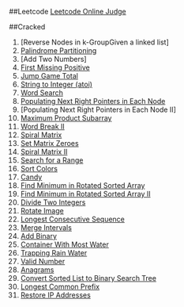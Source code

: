##Leetcode
[Leetcode Online Judge](https://oj.leetcode.com/problemset/algorithms/)

##Cracked

1. [Reverse Nodes in k-GroupGiven a linked list]
2. [Palindrome Partitioning](https://github.com/zhenhuagong/leetcode/blob/master/src/com/simongong/PalindromePartition.java)
3. [Add Two Numbers]
4. [First Missing Positive](https://github.com/zhenhuagong/leetcode/blob/master/src/com/simongong/FirstMissingPositive.java)
5. [Jump Game Total](https://github.com/zhenhuagong/leetcode/blob/master/src/com/simongong/JumpGame.java)
6. [String to Integer (atoi)](https://github.com/zhenhuagong/leetcode/blob/master/src/com/simongong/Atoi.java)
7. [Word Search](https://github.com/zhenhuagong/leetcode/blob/master/src/com/simongong/WordBreak.java)
8. [Populating Next Right Pointers in Each Node](https://github.com/zhenhuagong/leetcode/blob/master/src/com/simongong/tree/PopulateNextRightPointer.java)
9. [Populating Next Right Pointers in Each Node II]
10. [Maximum Product Subarray](https://github.com/zhenhuagong/leetcode/blob/master/src/com/simongong/MaximumProductSubarray.java)
11. [Word Break II](https://github.com/zhenhuagong/leetcode/blob/master/src/com/simongong/WordBreakTwo.java)
12. [Spiral Matrix](https://github.com/zhenhuagong/leetcode/blob/master/src/com/simongong/SpiralMatrix.java)
13. [Set Matrix Zeroes](https://github.com/zhenhuagong/leetcode/blob/master/src/com/simongong/SetMatrixZeroes.java)
14. [Spiral Matrix II](https://github.com/zhenhuagong/leetcode/blob/master/src/com/simongong/SpiralMatrixGenerate.java)
15. [Search for a Range](https://github.com/zhenhuagong/leetcode/blob/master/src/com/simongong/SearchRange.java)
16. [Sort Colors](https://github.com/zhenhuagong/leetcode/blob/master/src/com/simongong/SortColors.java)
17. [Candy](https://github.com/zhenhuagong/leetcode/blob/master/src/com/simongong/Candy.java)
18. [Find Minimum in Rotated Sorted Array](https://github.com/zhenhuagong/leetcode/blob/master/src/com/simongong/FindMinimumInRotatedSortedArray.java)
19. [Find Minimum in Rotated Sorted Array II](https://github.com/zhenhuagong/leetcode/blob/master/src/com/simongong/FindMinimumInRotatedSortedArrayII.java)
20. [Divide Two Integers](https://github.com/zhenhuagong/leetcode/blob/master/src/com/simongong/DivideTwoIntegers.java)
21. [Rotate Image](https://github.com/zhenhuagong/leetcode/blob/master/src/com/simongong/RotateImage.java)
22. [Longest Consecutive Sequence](https://github.com/zhenhuagong/leetcode/blob/master/src/com/simongong/LongestConsecutiveSequence.java)
23. [Merge Intervals](https://github.com/zhenhuagong/leetcode/blob/master/src/com/simongong/MergeIntervals.java)
24. [Add Binary](https://github.com/zhenhuagong/leetcode/blob/master/src/com/simongong/AddBinary.java)
25. [Container With Most Water](https://github.com/zhenhuagong/leetcode/blob/master/src/com/simongong/ContainerWithMostWater.java)
26. [Trapping Rain Water](https://github.com/zhenhuagong/leetcode/blob/master/src/com/simongong/TrappingRainWater.java)
27. [Valid Number](https://github.com/zhenhuagong/leetcode/blob/master/src/com/simongong/ValidNumber.java)
28. [Anagrams](https://github.com/zhenhuagong/leetcode/blob/master/src/com/simongong/Anagrams.java)
29. [Convert Sorted List to Binary Search Tree](https://github.com/zhenhuagong/leetcode/blob/78bded4a02fb9499a11a4a1cf87f3d5354eb5fbb/src/com/simongong/tree/ConvertSortedListToBinarySearchTree.java)
30. [Longest Common Prefix](https://github.com/zhenhuagong/leetcode/blob/78bded4a02fb9499a11a4a1cf87f3d5354eb5fbb/src/com/simongong/tree/LongestCommonPrefix.java)
31. [Restore IP Addresses](https://github.com/zhenhuagong/leetcode/blob/78bded4a02fb9499a11a4a1cf87f3d5354eb5fbb/src/com/simongong/tree/RestoreIPAddresses.java)